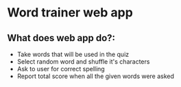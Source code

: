 # Word trainer web app 

## What does web app do?:

* Take words that will be used in the quiz 
* Select random word and shuffle it's characters 
* Ask to user for correct spelling
* Report total score when all the given words were asked  

